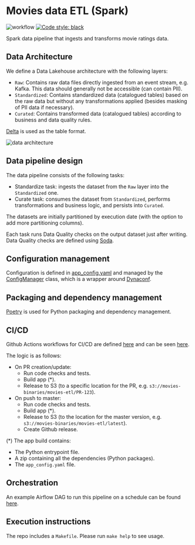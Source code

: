 # Movies data ETL (Spark)
![workflow](https://github.com/guidok91/spark-movies-etl/actions/workflows/ci-cd-push.yml/badge.svg)
[![Code style: black](https://img.shields.io/badge/code%20style-black-000000.svg)](https://github.com/psf/black)

Spark data pipeline that ingests and transforms movie ratings data.

## Data Architecture
We define a Data Lakehouse architecture with the following layers:
- `Raw`: Contains raw data files directly ingested from an event stream, e.g. Kafka. This data should generally not be accessible (can contain PII).
- `Standardized`: Contains standardized data (catalogued tables) based on the raw data but without any transformations applied (besides masking of PII data if necessary).
- `Curated`: Contains transformed data (catalogued tables) according to business and data quality rules.

[Delta](https://delta.io/) is used as the table format.

![data architecture](https://user-images.githubusercontent.com/38698125/210083824-0958e02c-8491-446a-8e85-dba7415047f8.png)

## Data pipeline design
The data pipeline consists of the following tasks:
 - Standardize task: ingests the dataset from the `Raw` layer into the `Standardized` one.
 - Curate task: consumes the dataset from `Standardized`, performs transformations and business logic, and persists into `Curated`.

The datasets are initially partitioned by execution date (with the option to add more partitioning columns).

Each task runs Data Quality checks on the output dataset just after writing.
Data Quality checks are defined using [Soda](https://docs.soda.io/soda-core/overview-main.html).

## Configuration management
Configuration is defined in [app_config.yaml](app_config.yaml) and managed by the [ConfigManager](movies_etl/config_manager.py) class, which is a wrapper around [Dynaconf](https://www.dynaconf.com/).

## Packaging and dependency management
[Poetry](https://python-poetry.org/) is used for Python packaging and dependency management.

## CI/CD
Github Actions workflows for CI/CD are defined [here](.github/workflows) and can be seen [here](https://github.com/guidok91/spark-movies-etl/actions).

The logic is as follows:
* On PR creation/update:
  * Run code checks and tests.
  * Build app (*).
  * Release to S3 (to a specific location for the PR, e.g. `s3://movies-binaries/movies-etl/PR-123`).
* On push to master:
  * Run code checks and tests.
  * Build app (*).
  * Release to S3 (to the location for the master version, e.g. `s3://movies-binaries/movies-etl/latest`).
  * Create Github release.

(*) The app build contains:
* The Python entrypoint file.
* A zip containing all the dependencies (Python packages).
* The `app_config.yaml` file.

## Orchestration
An example Airflow DAG to run this pipeline on a schedule can be found [here](https://github.com/guidok91/airflow-demo/tree/master/dags/movie_ratings).

## Execution instructions
The repo includes a `Makefile`. Please run `make help` to see usage.
